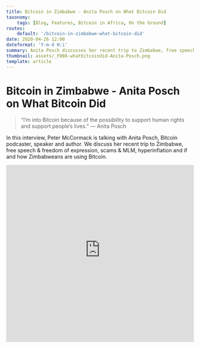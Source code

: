 ```yaml
---
title: Bitcoin in Zimbabwe - Anita Posch on What Bitcoin Did
taxonomy:
    tags: [Blog, Features, Bitcoin in Africa, On the Ground]
routes:
    default: '/bitcoin-in-zimbabwe-what-bitcoin-did'
date: 2020-04-26 12:00
dateformat: 'Y-m-d H:i'
summary: Anita Posch discusses her recent trip to Zimbabwe, free speech & freedom of expression, scams & MLM, hyperinflation and if and how Zimbabweans are using Bitcoin with Peter McCormack.
thumbnail: assets/_F008-whatbitcoindid-Anita-Posch.png
template: article
---
```


# Bitcoin in Zimbabwe - Anita Posch on What Bitcoin Did

>“I’m into Bitcoin because of the possibility to support human rights and support people’s lives.” — Anita Posch

In this interview, Peter McCormack is talking with Anita Posch, Bitcoin podcaster, speaker and author. We discuss her recent trip to Zimbabwe, free speech & freedom of expression, scams & MLM, hyperinflation and if and how Zimbabweans are using Bitcoin.

<iframe width="100%" height="476" src="https://www.youtube-nocookie.com/embed/1aMOrtr1rN4?si=32Qlk0W8aigdWYgf" title="YouTube video player" frameborder="0" allow="accelerometer; autoplay; clipboard-write; encrypted-media; gyroscope; picture-in-picture; web-share" referrerpolicy="strict-origin-when-cross-origin" allowfullscreen></iframe>